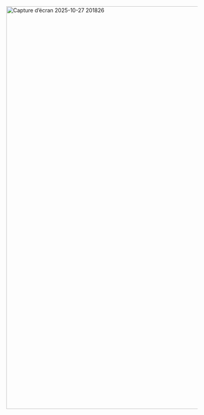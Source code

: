<img width="1919" height="1059" alt="Capture d’écran 2025-10-27 201826" src="https://github.com/user-attachments/assets/7f8a2510-07bf-4bd8-a8a4-fa60f2df2dcb" />
